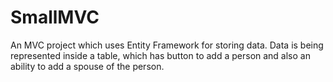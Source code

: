 # SmallMVC
An MVC project which uses Entity Framework for storing data. Data is being represented inside a table, 
which has button to add a person and also an ability to add a spouse of the person.
